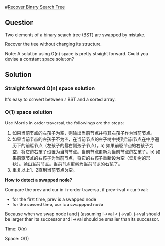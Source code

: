 #[Recover Binary Search Tree ](https://oj.leetcode.com/problems/recover-binary-search-tree/)

## Question
Two elements of a binary search tree (BST) are swapped by mistake.

Recover the tree without changing its structure.

Note:
A solution using O(n) space is pretty straight forward. Could you devise a constant space solution?

## Solution

### Straight forward O(n) space solution

It's easy to convert between a BST and a sorted array.

### O(1) space solution

Use Morris in-order traversal, the followings are the steps:

1. 如果当前节点的左孩子为空，则输出当前节点并将其右孩子作为当前节点。
2. 如果当前节点的左孩子不为空，在当前节点的左子树中找到当前节点在中序遍历下的前驱节点（左孩子的最右侧孩子节点）。a) 如果前驱节点的右孩子为空，将它的右孩子设置为当前节点。当前节点更新为当前节点的左孩子。b) 如果前驱节点的右孩子为当前节点，将它的右孩子重新设为空（恢复树的形状）。输出当前节点。当前节点更新为当前节点的右孩子。
3. 重复以上1、2直到当前节点为空。


**How to detect a swapped node?**

Compare the prev and cur in in-order traversal, if prev->val > cur->val:

 - for the first time, prev is a swapped node
 - for the second time, cur is a swappped node

 Because when we swap node i and j (assuming i->val < j->val), j->val should be larger than its successor and i->val should be smaller than its successor.


Time: O(n)

Space: O(1)